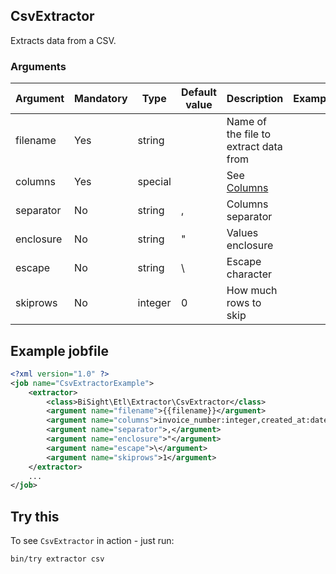## CsvExtractor

Extracts data from a CSV.

### Arguments

| Argument | Mandatory | Type | Default value | Description | Example |
|-|-|-|-|-|-|
| filename | Yes | string |  | Name of the file to extract data from |
| columns | Yes | special |  | See [Columns](/columns/) |  |
| separator | No | string | , | Columns separator |
| enclosure | No | string | " | Values enclosure |
| escape | No | string | \ | Escape character |
| skiprows | No | integer | 0 | How much rows to skip |

## Example jobfile

```xml
<?xml version="1.0" ?>
<job name="CsvExtractorExample">
    <extractor>
        <class>BiSight\Etl\Extractor\CsvExtractor</class>
        <argument name="filename">{{filename}}</argument>
        <argument name="columns">invoice_number:integer,created_at:datetime,description,client:string(64),total:decimal,payed_at:datetime</argument>
        <argument name="separator">,</argument>
        <argument name="enclosure">"</argument>
        <argument name="escape">\</argument>
        <argument name="skiprows">1</argument>
    </extractor>
    ...
</job>
```

## Try this

To see `CsvExtractor` in action - just run:

```
bin/try extractor csv
```
